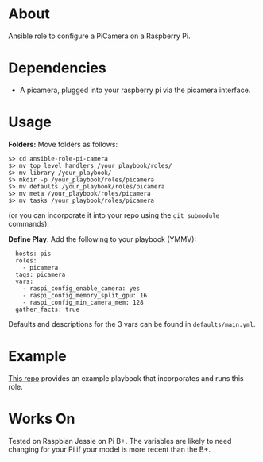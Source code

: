 

# About

Ansible role to configure a PiCamera on a Raspberry Pi.

# Dependencies

* A picamera, plugged into your raspberry pi via the picamera interface.

# Usage

**Folders:** Move folders as follows:

    $> cd ansible-role-pi-camera
    $> mv top_level_handlers /your_playbook/roles/
    $> mv library /your_playbook/
    $> mkdir -p /your_playbook/roles/picamera
    $> mv defaults /your_playbook/roles/picamera
    $> mv meta /your_playbook/roles/picamera
    $> mv tasks /your_playbook/roles/picamera

(or you can incorporate it into your repo using the `git submodule` commands).

**Define Play**. Add the following to your playbook (YMMV):

    - hosts: pis
      roles:
        - picamera
      tags: picamera
      vars:
        - raspi_config_enable_camera: yes
        - raspi_config_memory_split_gpu: 16
        - raspi_config_min_camera_mem: 128
      gather_facts: true

Defaults and descriptions for the 3 vars can be found in `defaults/main.yml`.

# Example

[This repo](https://github.com/robrant/ansible-role-picamera-example-playbook.git) provides an example playbook that incorporates and runs this role.

# Works On

Tested on Raspbian Jessie on Pi B+. The variables are likely to need changing
for your Pi if your model is more recent than the B+.
